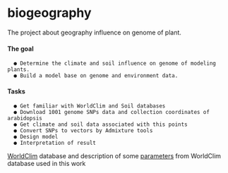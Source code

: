 # biogeography
The project about geography influence on genome of plant.

#### The goal
      ● Determine the climate and soil influence on genome of modeling plants.
      ● Build a model base on genome and environment data.
  
#### Tasks
      ● Get familiar with WorldClim and Soil databases
      ● Download 1001 genome SNPs data and collection coordinates of arabidopsis
      ● Get climate and soil data associated with this points
      ● Convert SNPs to vectors by Admixture tools
      ● Design model
      ● Interpretation of result


[WorldClim](http://www.worldclim.org/) database and 
description of some [parameters](http://www.worldclim.org/bioclim) from WorldClim database used in this work
